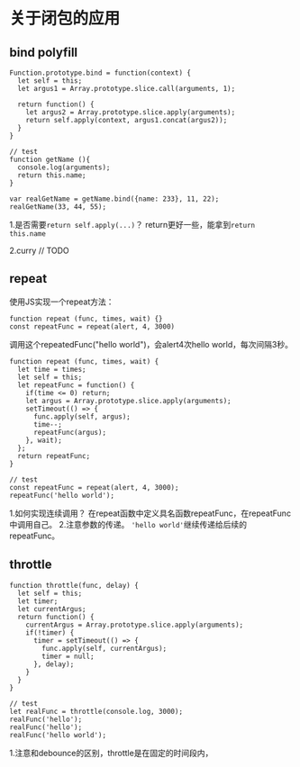 # 关于闭包的应用

## bind polyfill

    Function.prototype.bind = function(context) {
      let self = this;
      let argus1 = Array.prototype.slice.call(arguments, 1);

      return function() {
        let argus2 = Array.prototype.slice.apply(arguments);
        return self.apply(context, argus1.concat(argus2));
      }
    }
    
    // test
    function getName (){
      console.log(arguments);
      return this.name;
    }
    
    var realGetName = getName.bind({name: 233}, 11, 22);
    realGetName(33, 44, 55);


1.是否需要`return self.apply(...)`？
return更好一些，能拿到`return this.name`

2.curry
// TODO

## repeat

使用JS实现一个repeat方法：

    function repeat (func, times, wait) {}
    const repeatFunc = repeat(alert, 4, 3000)

调用这个repeatedFunc("hello world")，会alert4次hello world，每次间隔3秒。

    function repeat (func, times, wait) {
      let time = times;
      let self = this;
      let repeatFunc = function() {
        if(time <= 0) return;
        let argus = Array.prototype.slice.apply(arguments);
        setTimeout(() => {
          func.apply(self, argus);
          time--;
          repeatFunc(argus);
        }, wait);
      };
      return repeatFunc;
    }
    
    // test
    const repeatFunc = repeat(alert, 4, 3000);
    repeatFunc('hello world');
    
1.如何实现连续调用？
在repeat函数中定义具名函数repeatFunc，在repeatFunc中调用自己。
2.注意参数的传递。
`'hello world'`继续传递给后续的repeatFunc。

## throttle

    function throttle(func, delay) {
      let self = this;
      let timer;
      let currentArgus;
      return function() {
        currentArgus = Array.prototype.slice.apply(arguments);
        if(!timer) {
          timer = setTimeout(() => {
            func.apply(self, currentArgus);
            timer = null;
          }, delay);
        }
      }
    }

    // test
    let realFunc = throttle(console.log, 3000);
    realFunc('hello');
    realFunc('hello');
    realFunc('hello world');

1.注意和debounce的区别，throttle是在固定的时间段内，